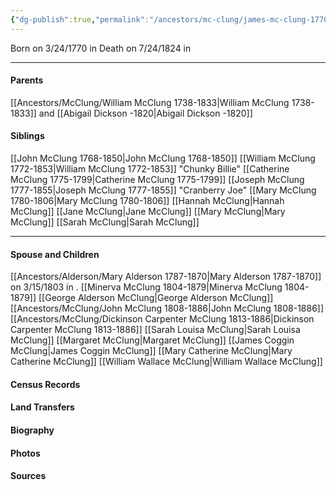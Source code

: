 ```yaml
---
{"dg-publish":true,"permalink":"/ancestors/mc-clung/james-mc-clung-1770-1824/","tags":["James-McClung"]}
---
```


Born on  3/24/1770 in <!-- link to place -->
Death on 7/24/1824 in <!-- link to place -->

---
#### Parents

[[Ancestors/McClung/William McClung 1738-1833\|William McClung 1738-1833]] and [[Abigail Dickson -1820\|Abigail Dickson -1820]]
#### Siblings
[[John McClung 1768-1850\|John McClung 1768-1850]]
[[William McClung 1772-1853\|William McClung 1772-1853]] "Chunky Billie"
[[Catherine McClung 1775-1799\|Catherine McClung 1775-1799]]
[[Joseph McClung 1777-1855\|Joseph McClung 1777-1855]] "Cranberry Joe"
[[Mary McClung 1780-1806\|Mary McClung 1780-1806]]
[[Hannah McClung\|Hannah McClung]]
[[Jane McClung\|Jane McClung]]
[[Mary McClung\|Mary McClung]]
[[Sarah McClung\|Sarah McClung]]

---
#### Spouse and Children
[[Ancestors/Alderson/Mary Alderson 1787-1870\|Mary Alderson 1787-1870]] on 3/15/1803 in <!-- link to place -->.
[[Minerva McClung 1804-1879\|Minerva McClung 1804-1879]]
[[George Alderson McClung\|George Alderson McClung]]
[[Ancestors/McClung/John McClung 1808-1886\|John McClung 1808-1886]]
[[Ancestors/McClung/Dickinson Carpenter McClung 1813-1886\|Dickinson Carpenter McClung 1813-1886]]
[[Sarah Louisa McClung\|Sarah Louisa McClung]]
[[Margaret McClung\|Margaret McClung]]
[[James Coggin McClung\|James Coggin McClung]]
[[Mary Catherine McClung\|Mary Catherine McClung]]
[[William Wallace McClung\|William Wallace McClung]]

#### Census Records

#### Land Transfers

#### Biography

#### Photos

#### Sources

